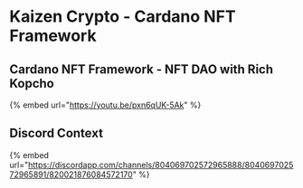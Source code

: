 # Kaizen Crypto - Cardano NFT Framework

## Cardano NFT Framework - NFT DAO with Rich Kopcho

{% embed url="https://youtu.be/pxn6qUK-5Ak" %}

## Discord Context

{% embed url="https://discordapp.com/channels/804069702572965888/804069702572965891/820021876084572170" %}



